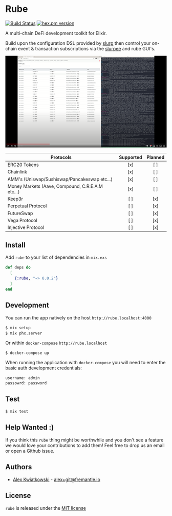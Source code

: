 # Rube

[![Build Status](https://github.com/fremantle-industries/rube/workflows/test/badge.svg?branch=main)](https://github.com/fremantle-industries/rube/actions?query=workflow%3Atest)
[![hex.pm version](https://img.shields.io/hexpm/v/rube.svg?style=flat)](https://hex.pm/packages/rube)

A multi-chain DeFi development toolkit for Elixir.

Build upon the configuration DSL provided by [slurp](https://github.com/fremantle-industries/slurp)
then control your on-chain event & transaction subscriptions via the [slurpee](https://github.com/fremantle-industries/slurpee)
and rube GUI's.

[![rube-poc-overview](./docs/rube-poc-overview-thumbnail.png)](https://youtu.be/f2phGFZrh80)

| Protocols                                        | Supported | Planned |
| ------------------------------------------------ | :-------: | :-----: |
| ERC20 Tokens                                     |    [x]    |   [ ]   |
| Chainlink                                        |    [x]    |   [ ]   |
| AMM's (Uniswap/Sushiswap/Pancakeswap etc...)     |    [x]    |   [ ]   |
| Money Markets (Aave, Compound, C.R.E.A.M etc...) |    [x]    |   [ ]   |
| Keep3r                                           |    [ ]    |   [x]   |
| Perpetual Protocol                               |    [ ]    |   [x]   |
| FutureSwap                                       |    [ ]    |   [x]   |
| Vega Protocol                                    |    [ ]    |   [x]   |
| Injective Protocol                               |    [ ]    |   [x]   |

## Install

Add `rube` to your list of dependencies in `mix.exs`

```elixir
def deps do
  [
    {:rube, "~> 0.0.2"}
  ]
end
```

## Development

You can run the app natively on the host `http://rube.localhost:4000`

```bash
$ mix setup
$ mix phx.server
```

Or within `docker-compose` `http://rube.localhost`

```
$ docker-compose up
```

When running the application with `docker-compose` you will need to enter the basic auth development credentials:

```
username: admin
passowrd: password
```

## Test

```bash
$ mix test
```

## Help Wanted :)

If you think this `rube` thing might be worthwhile and you don't see a feature
we would love your contributions to add them! Feel free to drop us an email or open
a Github issue.

## Authors

* [Alex Kwiatkowski](https://github.com/rupurt) - alex+git@fremantle.io

## License

`rube` is released under the [MIT license](./LICENSE.md)
